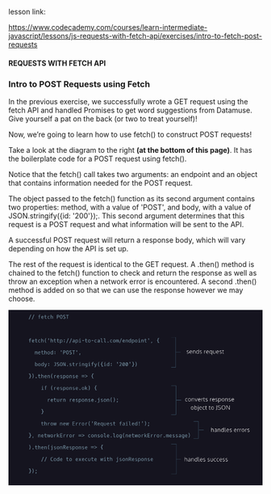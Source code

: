 lesson link:

https://www.codecademy.com/courses/learn-intermediate-javascript/lessons/js-requests-with-fetch-api/exercises/intro-to-fetch-post-requests


#### REQUESTS WITH FETCH API

### Intro to POST Requests using Fetch

In the previous exercise, we successfully wrote a GET request using the fetch API and handled Promises to get word suggestions from Datamuse. Give yourself a pat on the back (or two to treat yourself)!

Now, we’re going to learn how to use fetch() to construct POST requests!

Take a look at the diagram to the right **(at the bottom of this page)**. It has the boilerplate code for a POST request using fetch().

Notice that the fetch() call takes two arguments: an endpoint and an object that contains information needed for the POST request.

The object passed to the fetch() function as its second argument contains two properties: method, with a value of 'POST', and body, with a value of JSON.stringify({id: '200'});. This second argument determines that this request is a POST request and what information will be sent to the API.

A successful POST request will return a response body, which will vary depending on how the API is set up.

The rest of the request is identical to the GET request. A .then() method is chained to the fetch() function to check and return the response as well as throw an exception when a network error is encountered. A second .then() method is added on so that we can use the response however we may choose.


![](./post-request-graphic.png)
